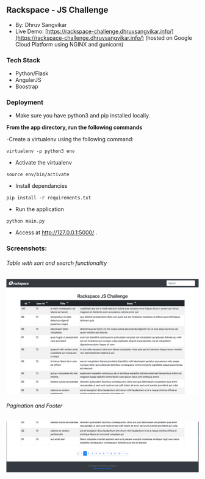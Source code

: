 
## Rackspace - JS Challenge
- By: Dhruv Sangvikar
- Live Demo: [https://rackspace-challenge.dhruvsangvikar.info/](https://rackspace-challenge.dhruvsangvikar.info/) (hosted on Google Cloud Platform using NGINX and gunicorn)

### Tech Stack

- Python/Flask
- AngularJS 
- Boostrap

### Deployment
- Make sure you have python3 and pip installed locally.

**From the app directory, run the following commands**

-Create a virtualenv using the following command:

``` 
virtualenv -p python3 env
```
- Activate the virtualenv
```
source env/bin/activate
```
- Install dependancies
```
pip install -r requirements.txt
```
- Run the application
```
python main.py
```
- Access at http://127.0.0.1:5000/ .

### Screenshots:

###### *Table with sort and search functionality*

![Table with sort and search functionality](https://raw.githubusercontent.com/meets7/rackspace-js-challenge/master/screenshots/Screen%20Shot%202018-04-15%20at%207.42.10%20PM.png)

###### *Pagination and Footer*
![Pagination UI and footer](https://raw.githubusercontent.com/meets7/rackspace-js-challenge/master/screenshots/Screen%20Shot%202018-04-15%20at%207.42.19%20PM.png)
